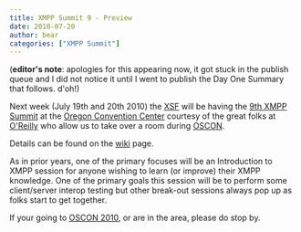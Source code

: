 ```yaml
---
title: XMPP Summit 9 - Preview
date: 2010-07-20
author: bear
categories: ["XMPP Summit"]
---
```


(**editor's note**: apologies for this appearing now, it got stuck in the publish queue and I did not notice it until I went to publish the Day One Summary that follows. d'oh!)

Next week (July 19th and 20th 2010) the [XSF](https://xmpp.org) will be having the [9th XMPP Summit](http://wiki.xmpp.org/web/XMPP_Summit#9) at the [Oregon Convention Center](http://www.oregoncc.org/) courtesy of the great folks at [O'Reilly](http://oreilly.com) who allow us to take over a room during [OSCON](http://www.oscon.com/oscon2010).

Details can be found on the [wiki](http://wiki.xmpp.org/web/XMPP_Summit#9) page.

As in prior years, one of the primary focuses will be an Introduction to XMPP session for anyone wishing to learn (or improve) their XMPP knowledge. One of the primary goals this session will be to perform some client/server interop testing but other break-out sessions always pop up as folks start to get together.

If your going to [OSCON 2010](http://www.oscon.com/oscon2010), or are in the area, please do stop by.
